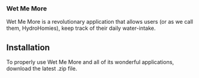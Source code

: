 ### Wet Me More

Wet Me More is a revolutionary application that allows users (or as we call them, HydroHomies), keep track of their daily water-intake. 

## Installation

To properly use Wet Me More and all of its wonderful applications, download the latest .zip file.
